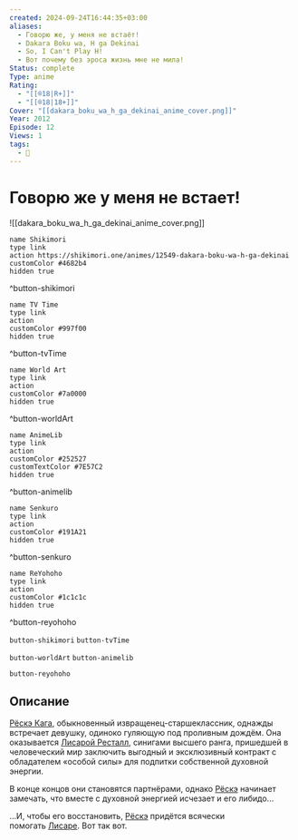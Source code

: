 ```yaml
---
created: 2024-09-24T16:44:35+03:00
aliases:
  - Говорю же, у меня не встаёт!
  - Dakara Boku wa, H ga Dekinai
  - So, I Can't Play H!
  - Вот почему без эроса жизнь мне не мила!
Status: complete
Type: anime
Rating:
  - "[[®️18|R+]]"
  - "[[®️18|18+]]"
Cover: "[[dakara_boku_wa_h_ga_dekinai_anime_cover.png]]"
Year: 2012
Episode: 12
Views: 1
tags:
  - 🔞
---
```


# Говорю же у меня не встает!

![[dakara_boku_wa_h_ga_dekinai_anime_cover.png]]

```button
name Shikimori
type link
action https://shikimori.one/animes/12549-dakara-boku-wa-h-ga-dekinai
customColor #4682b4
hidden true
```
^button-shikimori

```button
name TV Time
type link
action 
customColor #997f00
hidden true
```
^button-tvTime

```button
name World Art
type link
action 
customColor #7a0000
hidden true
```
^button-worldArt

```button
name AnimeLib
type link
action 
customColor #252527
customTextColor #7E57C2
hidden true
```
^button-animelib

```button
name Senkuro
type link
action 
customColor #191A21
hidden true
```
^button-senkuro

```button
name ReYohoho
type link
action 
customColor #1c1c1c
hidden true
```
^button-reyohoho



`button-shikimori` `button-tvTime`

`button-worldArt` `button-animelib`

`button-reyohoho`

## Описание

[Рёскэ Кага](https://shikimori.one/characters/45421-ryousuke-kaga), обыкновенный извращенец-старшеклассник, однажды встречает девушку, одиноко гуляющую под проливным дождём. Она оказывается [Лисарой Ресталл](https://shikimori.one/characters/45423-lisara-restall), синигами высшего ранга, пришедшей в человеческий мир заключить выгодный и эксклюзивный контракт с обладателем «особой силы» для подпитки собственной духовной энергии.

В конце концов они становятся партнёрами, однако [Рёскэ](https://shikimori.one/characters/45421-ryousuke-kaga) начинает замечать, что вместе с духовной энергией исчезает и его либидо...

...И, чтобы его восстановить, [Рёскэ](https://shikimori.one/characters/45421-ryousuke-kaga) придётся всячески помогать [Лисаре](https://shikimori.one/characters/45423-lisara-restall). Вот так вот.

